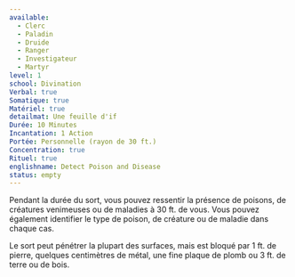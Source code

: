 ```yaml
---
available:
  - Clerc
  - Paladin
  - Druide
  - Ranger
  - Investigateur
  - Martyr
level: 1
school: Divination
Verbal: true
Somatique: true
Matériel: true
detailmat: Une feuille d'if
Durée: 10 Minutes
Incantation: 1 Action
Portée: Personnelle (rayon de 30 ft.)
Concentration: true
Rituel: true
englishname: Detect Poison and Disease
status: empty
---
```

Pendant la durée du sort, vous pouvez ressentir la présence de poisons, de créatures venimeuses ou de maladies à 30 ft. de vous. Vous pouvez également identifier le type de poison, de créature ou de maladie dans chaque cas.

Le sort peut pénétrer la plupart des surfaces, mais est bloqué par 1 ft. de pierre, quelques centimètres de métal, une fine plaque de plomb ou 3 ft. de terre ou de bois.

